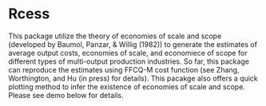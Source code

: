 # Rcess
This package utilize the theory of economies  of  scale  and  scope  (developed by Baumol, Panzar, &amp; Willig (1982)) to generate the estimates of average output costs, economies of scale, and economiece of scope for  different  types  of  multi-output production  industries. So far, this package can reproduce the estimates using FFCQ-M cost function (see Zhang, Worthington, and Hu (in press) for details). This pacakge also offers a quick plotting method to infer the existence of economies  of  scale  and  scope. Please see demo below for details. 
